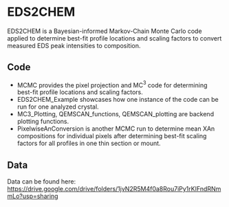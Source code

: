 # EDS2CHEM
EDS2CHEM is a Bayesian-informed Markov-Chain Monte Carlo code applied to determine best-fit profile locations and scaling factors to convert measured EDS peak intensities to composition.

## Code 
- MCMC provides the pixel projection and MC$^3$ code for determining best-fit profile locations and scaling factors. 
- EDS2CHEM_Example showcases how one instance of the code can be run for one analyzed crystal. 
- MC3_Plotting, QEMSCAN_functions, QEMSCAN_plotting are backend plotting functions. 
- PixelwiseAnConversion is another MCMC run to determine mean XAn compositions for individual pixels after determining best-fit scaling factors for all profiles in one thin section or mount. 

## Data
Data can be found here: https://drive.google.com/drive/folders/1jvN2R5M4f0a8Rou7iPy1rKIFndRNmmLo?usp=sharing